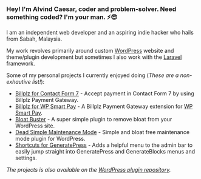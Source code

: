 <!-- # Yo! 🤘 -->
### Hey! I'm Alvind Caesar, coder and problem-solver. Need something coded? I'm your man. ⚡😎

I am an independent web developer and an aspiring indie hacker who hails from Sabah, Malaysia. 

My work revolves primarily around custom [WordPress](https://wordpress.org) website and theme/plugin development but sometimes I also work with the [Laravel](https://laravel.com) framework.

Some of my personal projects I currently enjoyed doing (*These are a non-exhautive list!*):
* [Billplz for Contact Form 7](https://github.com/alvindcaesar/billplz-for-contact-form-7) - Accept payment in Contact Form 7 by using Billplz Payment Gateway.
* [Billplz for WP Smart Pay](https://github.com/alvindcaesar/billplz-for-wpsmartpay) - A Billplz Payment Gateway extension for [WP Smart Pay](https://wpsmartpay.com).
* [Bloat Buster](https://github.com/alvindcaesar/bloat-buster) - A super simple plugin to remove bloat from your WordPress site.
* [Dead Simple Maintenance Mode](https://github.com/alvindcaesar/dead-simple-maintenance-mode ) - Simple and bloat free maintenance mode plugin for WordPress.
* [Shortcuts for GeneratePress](https://github.com/alvindcaesar/gp-shortcuts) - Adds a helpful menu to the admin bar to easily jump straight into GeneratePress and GenerateBlocks menus and settings.

*The projects is also available on the [WordPress plugin repository](https://profiles.wordpress.org/alvindcaesar/#content-plugins).*

<!-- 
> *I'm currently open  any projects in accordance with the tech stack above. If you have any project in mind that needs help, don't hesitate to email me at* [`hello@alvindcaesar.com`](mailto:hello@alvindcaesar.com). -->






